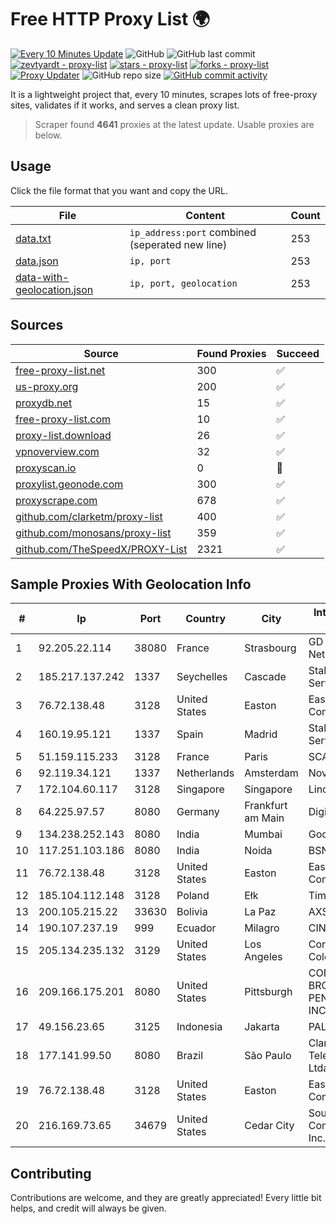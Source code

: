 
# Free HTTP Proxy List 🌍

[![Every 10 Minutes Update](https://github.com/mertguvencli/http-proxy-list/actions/workflows/main.yml/badge.svg?branch=main)](https://github.com/mertguvencli/http-proxy-list/actions/workflows/main.yml)
![GitHub](https://img.shields.io/github/license/mertguvencli/http-proxy-list)
![GitHub last commit](https://img.shields.io/github/last-commit/mertguvencli/http-proxy-list)
[![zevtyardt - proxy-list](https://img.shields.io/static/v1?label=zevtyardt&message=proxy-list&color=blue&logo=github)](https://github.com/zevtyardt/proxy-list "Go to GitHub repo")
[![stars - proxy-list](https://img.shields.io/github/stars/zevtyardt/proxy-list?style=social)](https://github.com/zevtyardt/proxy-list)
[![forks - proxy-list](https://img.shields.io/github/forks/zevtyardt/proxy-list?style=social)](https://github.com/zevtyardt/proxy-list)
[![Proxy Updater](https://github.com/zevtyardt/proxy-list/workflows/Proxy%20Updater/badge.svg)](https://github.com/zevtyardt/proxy-list/actions?query=workflow:"Proxy+Updater")
![GitHub repo size](https://img.shields.io/github/repo-size/zevtyardt/proxy-list)
[![GitHub commit activity](https://img.shields.io/github/commit-activity/m/zevtyardt/proxy-list?logo=commits)](https://github.com/zevtyardt/proxy-list/commits/main)

It is a lightweight project that, every 10 minutes, scrapes lots of free-proxy sites, validates if it works, and serves a clean proxy list.

> Scraper found **4641** proxies at the latest update. Usable proxies are below.

## Usage

Click the file format that you want and copy the URL.

|File|Content|Count|
|----|-------|-----|
|[data.txt](https://raw.githubusercontent.com/mertguvencli/http-proxy-list/main/proxy-list/data.txt)|`ip_address:port` combined (seperated new line)|253|
|[data.json](https://raw.githubusercontent.com/mertguvencli/http-proxy-list/main/proxy-list/data.json)|`ip, port`|253|
|[data-with-geolocation.json](https://raw.githubusercontent.com/mertguvencli/http-proxy-list/main/proxy-list/data-with-geolocation.json)|`ip, port, geolocation`|253|

## Sources

|Source|Found Proxies|Succeed|
|------|-------------|-------|
|[free-proxy-list.net](https://free-proxy-list.net)|300|✅|
|[us-proxy.org](https://www.us-proxy.org)|200|✅|
|[proxydb.net](http://proxydb.net)|15|✅|
|[free-proxy-list.com](https://free-proxy-list.com/?page=&port=&type%5B%5D=http&type%5B%5D=https&up_time=0&search=Search)|10|✅|
|[proxy-list.download](https://www.proxy-list.download/HTTP)|26|✅|
|[vpnoverview.com](https://vpnoverview.com/privacy/anonymous-browsing/free-proxy-servers)|32|✅|
|[proxyscan.io](https://www.proxyscan.io)|0|🚫|
|[proxylist.geonode.com](https://proxylist.geonode.com/api/proxy-list?limit=300&page=1&sort_by=lastChecked&sort_type=desc&protocols=http,https)|300|✅|
|[proxyscrape.com](https://api.proxyscrape.com/v2/?request=displayproxies&protocol=http&timeout=10000&country=all&ssl=all&anonymity=all)|678|✅|
|[github.com/clarketm/proxy-list](https://raw.githubusercontent.com/clarketm/proxy-list/master/proxy-list-raw.txt)|400|✅|
|[github.com/monosans/proxy-list](https://raw.githubusercontent.com/monosans/proxy-list/main/proxies/http.txt)|359|✅|
|[github.com/TheSpeedX/PROXY-List](https://raw.githubusercontent.com/TheSpeedX/PROXY-List/master/http.txt)|2321|✅|


## Sample Proxies With Geolocation Info

|#|Ip|Port|Country|City|Internet Service Provider|
|-|--|----|-------|----|-------------------------|
|1|92.205.22.114|38080|France|Strasbourg|GD MASS Network|
|2|185.217.137.242|1337|Seychelles|Cascade|Stallion Network Services Limited|
|3|76.72.138.48|3128|United States|Easton|Easton Utilities Commission|
|4|160.19.95.121|1337|Spain|Madrid|Stallion Network Services Limited|
|5|51.159.115.233|3128|France|Paris|SCALEWAY|
|6|92.119.34.121|1337|Netherlands|Amsterdam|NovoServe B.V.|
|7|172.104.60.117|3128|Singapore|Singapore|Linode, LLC|
|8|64.225.97.57|8080|Germany|Frankfurt am Main|DigitalOcean, LLC|
|9|134.238.252.143|8080|India|Mumbai|Google LLC|
|10|117.251.103.186|8080|India|Noida|BSNL Internet|
|11|76.72.138.48|3128|United States|Easton|Easton Utilities Commission|
|12|185.104.112.148|3128|Poland|Ełk|Timeweb-Artnet|
|13|200.105.215.22|33630|Bolivia|La Paz|AXS Bolivia S. A.|
|14|190.107.237.19|999|Ecuador|Milagro|CINECABLE TV|
|15|205.134.235.132|3129|United States|Los Angeles|Corporate Colocation Inc|
|16|209.166.175.201|8080|United States|Pittsburgh|CONTINENTAL BROADBAND PENNSYLVANIA, INC.|
|17|49.156.23.65|3125|Indonesia|Jakarta|PALAPANET|
|18|177.141.99.50|8080|Brazil|São Paulo|Claro NXT Telecomunicacoes Ltda|
|19|76.72.138.48|3128|United States|Easton|Easton Utilities Commission|
|20|216.169.73.65|34679|United States|Cedar City|South Central Communications, Inc.|



## Contributing

Contributions are welcome, and they are greatly appreciated! Every
little bit helps, and credit will always be given.

